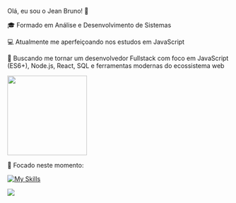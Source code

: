 Olá, eu sou o Jean Bruno! 👋

🎓 Formado em Análise e Desenvolvimento de Sistemas

💻 Atualmente me aperfeiçoando nos estudos em JavaScript

🚀 Buscando me tornar um desenvolvedor Fullstack com foco em JavaScript (ES6+), Node.js, React, SQL e ferramentas modernas do ecossistema web

 <img height="180em" src="https://github-readme-stats.vercel.app/api/top-langs/?username=jeaanb&layout=compact&langs_count=6&theme=tokyonight"/>

🧠 Focado neste momento:

[![My Skills](https://skillicons.dev/icons?i=js,html,css)](https://skillicons.dev)

<a href="https://www.linkedin.com/in/jean-bruno-gomes-/" target="_blank"><img src="https://img.shields.io/badge/-LinkedIn-%230077B5?style=for-the-badge&logo=linkedin&logoColor=white" target="_blank"></a> 
